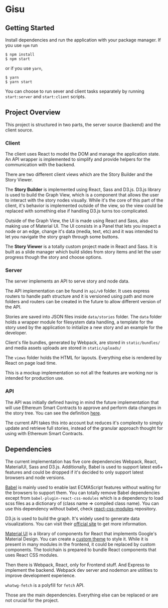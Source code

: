# Gisu



## Getting Started

Install dependencies and run the application with your package manager. If you
use `npm` run

```
$ npm install
$ npm start
```

or if you use `yarn`,

```
$ yarn
$ yarn start
```

You can choose to run sever and client tasks separately by running `start:server`
and `start:client` scripts.



## Project Overview

This project is structured in two parts, the server source (backend) and the
client source.

### Client

The client uses React to model the DOM and manage the application state. An API
wrapper is implemented to simplify and provide helpers for the communication
with the backend.

There are two different client views which are the Story Builder and the Story
Viewer.

The **Story Builder** is implemented using React, Sass and D3.js. D3.js library is
used to build the Graph View, which is a component that allows the user to
interact with the story nodes visually. While it's the core of this part of the
client, it's behavior is implemented outside of the view, so the view could be
replaced with something else if handling D3.js turns too complicated.

Outside of the Graph View, the UI is made using React and Sass, also making
use of Material UI. The UI consists in a Panel that lets you inspect a node or
an edge, change it's data (media, text, etc) and it was intended to let you
navigate the story graph through some buttons.

The **Story Viewer** is a totally custom project made in React and Sass. It is built
as a slide manager which build slides from story items and let the user progress
though the story and choose options.

### Server

The server implements an API to serve story and node data.

The API implementation can be found in `api/v0` folder. It uses express routers
to handle path structure and it is versioned using path and more folders and
routers can  be created in the future to allow different version of the API.

Stories are saved into JSON files inside `data/stories` folder. The `data`
folder holds a wrapper module for filesystem data handling, a template for the
story used by the application to initialize a new story and an example for the
developer.

Client's file bundles, generated by Webpack, are stored in `static/bundles/` and
media assets uploads are stored in `static/uploads/`

The `views` folder holds the HTML for layouts. Everything else is rendered by
React on page load time.

This is a mockup implementation so not all the features are working nor is
intended for production use.

### API

The API was initially defined having in mind the future implementation that will
use Ethereum Smart Contracts to approve and perform data changes in the story
tree. You can see the definition [here](./docs/api.md).

The current API takes this into account but reduces it's complexity to simply
update and retrieve full stories, instead of the granular approach thought for
using with Ethereum Smart Contracts.



## Dependencies

The current implementation has five core dependencies Webpack, React, MaterialUI,
Sass and D3.js. Additionally, Babel is used to support latest es6+ features and
could be dropped if it's decided to only support latest browsers and node
versions.

[Babel][babel] is mainly used to enable last ECMAScript features without waiting
for the browsers to support them. You can totally remove Babel dependencies
except from `babel-plugin-react-css-modules` which is a dependency to load scss
files as a dictionary of (class name => compiled class name). You can use this
dependency without babel, check [react-css-modules][react-css-modules]
repository.

D3.js is used to build the graph. It's widely used to generate data
visualizations. You can visit their [official site][d3-js] to get more
information.

[Material UI][material-ui] is a library of components for React that implements
Google's Material Design. You can create a [custom theme][material-ui-custom-theme]
to style it. While it is present in many modules in the frontend, it could be
replaced by custom components. The toolchain is prepared to bundle React
components that uses React CSS modules.

Then there is Webpack, React, only for Frontend stuff. And Express to implement
the backend. Webpack dev server and nodemon are utilities to improve development
experience.

`whatwg-fetch` is a polyfill for `fetch` API.

Those are the main dependencies. Everything else can be replaced
or are not crucial for the project.

[babel]: https://babeljs.io/
[d3-js]: https://d3js.org/
[material-ui]: https://material-ui-next.com
[material-ui-custom-theme]: https://material-ui-next.com/customization/themes/
[react-css-modules]: https://github.com/gajus/react-css-modules
